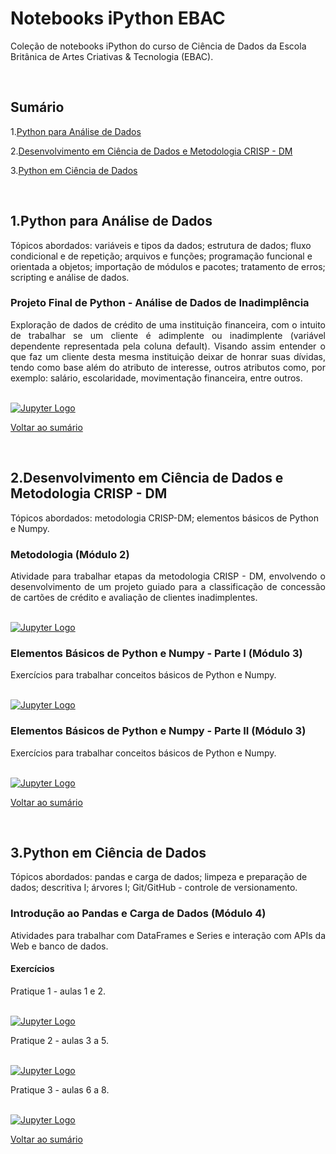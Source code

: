 # Notebooks iPython EBAC 

Coleção de notebooks iPython do curso de Ciência de Dados da Escola Britânica de Artes Criativas & Tecnologia (EBAC).

<br />

## Sumário<a name="Contents"></a>

  1.[Python para Análise de Dados](#1python-para-análise-de-dados)

  2.[Desenvolvimento em Ciência de Dados e Metodologia CRISP - DM](#2desenvolvimento-em-ciência-de-dados-e-metodologia-crisp---dm)

   3.[Python em Ciência de Dados](#3python-em-ciência-de-dados)

<br />

## 1.Python para Análise de Dados

Tópicos abordados:  variáveis e tipos da dados; estrutura de dados; fluxo condicional e de repetição; arquivos e funções; programação funcional e orientada a objetos; importação de módulos e pacotes; tratamento de erros; scripting e análise de dados. 
### Projeto Final de Python - Análise de Dados de Inadimplência
<div align="justify">
Exploração de dados de crédito de uma instituição financeira, com o intuito de trabalhar se um cliente é adimplente ou inadimplente (variável dependente representada pela coluna default). Visando assim entender o que faz um cliente desta mesma instituição deixar de honrar suas dívidas, tendo como base além do atributo de interesse, outros atributos como, por exemplo: salário, escolaridade, movimentação financeira, entre outros.
 </div>

<br />

[![Jupyter Logo](https://img.shields.io/badge/Made%20with-Jupyter-orange?style=for-the-badge&logo=Jupyter)](https://github.com/liviapg/volta-zero/blob/main/Atividades_Ebac/projeto_final_python_analise_dados_inadimplencia.ipynb)
<br />

[Voltar ao sumário](#Contents)

<br />

## 2.Desenvolvimento em Ciência de Dados e Metodologia CRISP - DM

Tópicos abordados: metodologia CRISP-DM; elementos básicos de Python e Numpy.

### Metodologia (Módulo 2)
<div align="justify">
Atividade para trabalhar etapas da metodologia CRISP - DM, envolvendo o desenvolvimento de um projeto guiado para a classificação de concessão de cartões de crédito e avaliação de clientes inadimplentes.
</div>

<br />

[![Jupyter Logo](https://img.shields.io/badge/Made%20with-Jupyter-orange?style=for-the-badge&logo=Jupyter)](https://github.com/liviapg/volta-zero/blob/main/Atividades_Ebac/projeto_01_classificacao_de_credito.ipynb)
<br />

### Elementos Básicos de Python e Numpy - Parte I (Módulo 3)
<div align="justify">
Exercícios para trabalhar conceitos básicos de Python e Numpy.
</div>

<br />

[![Jupyter Logo](https://img.shields.io/badge/Made%20with-Jupyter-orange?style=for-the-badge&logo=Jupyter)](https://github.com/liviapg/volta-zero/blob/main/Atividades_Ebac/mod03_ex01_python_basico.ipynb)
<br />

### Elementos Básicos de Python e Numpy - Parte II (Módulo 3)
<div align="justify">
Exercícios para trabalhar conceitos básicos de Python e Numpy.
</div>

<br />

[![Jupyter Logo](https://img.shields.io/badge/Made%20with-Jupyter-orange?style=for-the-badge&logo=Jupyter)](https://github.com/liviapg/volta-zero/blob/main/Atividades_Ebac/mod03_ex02_instrucao.ipynb)
<br />

[Voltar ao sumário](#Contents) 

<br />

## 3.Python em Ciência de Dados

Tópicos abordados: pandas e carga de dados; limpeza e preparação de dados; descritiva I; árvores I; Git/GitHub - controle de versionamento.

### Introdução ao Pandas e Carga de Dados (Módulo 4)
<div align="justify">
Atividades para trabalhar com DataFrames e Series e interação com APIs da Web e banco de dados.
</div> 


#### Exercícios
<div align="justify">
Pratique 1 - aulas 1 e 2.
</div>

<br />

[![Jupyter Logo](https://img.shields.io/badge/Made%20with-Jupyter-orange?style=for-the-badge&logo=Jupyter)](https://github.com/liviapg/volta-zero/blob/main/Atividades_Ebac/mod04_ex_aula_01_e_02.ipynb)
<br />

<div align="justify">
Pratique 2 - aulas 3 a 5.
</div>

<br />

[![Jupyter Logo](https://img.shields.io/badge/Made%20with-Jupyter-orange?style=for-the-badge&logo=Jupyter)](https://github.com/liviapg/volta-zero/blob/main/Atividades_Ebac/mod04_ex_aula_03_a_05.ipynb)
<br />

<div align="justify">
Pratique 3 - aulas 6 a 8.
</div>

<br />

[![Jupyter Logo](https://img.shields.io/badge/Made%20with-Jupyter-orange?style=for-the-badge&logo=Jupyter)](https://github.com/liviapg/volta-zero/blob/main/Atividades_Ebac/mod04_ex_aula_06_a_08.ipynb)
<br />

[Voltar ao sumário](#Contents)